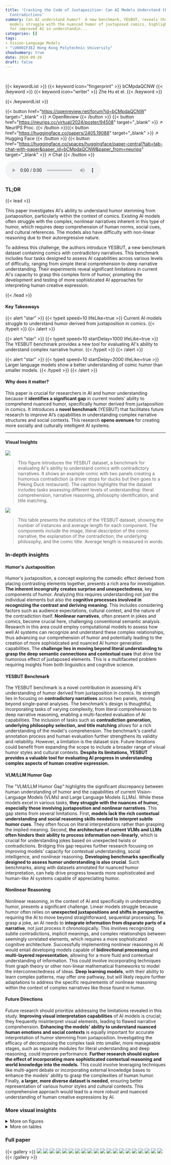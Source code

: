 ```yaml
---
title: 'Cracking the Code of Juxtaposition: Can AI Models Understand the Humorous
  Contradictions'
summary: Can AI understand humor?  A new benchmark, YESBUT, reveals that even state-of-the-art
  models struggle with the nuanced humor of juxtaposed comics, highlighting the need
  for improved AI in understandin...
categories: []
tags:
- Vision-Language Models
- "\U0001F3E2 Hong Kong Polytechnic University"
showSummary: true
date: 2024-09-26
draft: false
---
```


<br>

{{< keywordList >}}
{{< keyword icon="fingerprint" >}} bCMpdaQCNW {{< /keyword >}}
{{< keyword icon="writer" >}} Zhe Hu et el. {{< /keyword >}}
 
{{< /keywordList >}}

{{< button href="https://openreview.net/forum?id=bCMpdaQCNW" target="_blank" >}}
↗ OpenReview
{{< /button >}}
{{< button href="https://neurips.cc/virtual/2024/poster/94508" target="_blank" >}}
↗ NeurIPS Proc.
{{< /button >}}{{< button href="https://huggingface.co/papers/2405.19088" target="_blank" >}}
↗ Hugging Face
{{< /button >}}
{{< button href="https://huggingface.co/spaces/huggingface/paper-central?tab=tab-chat-with-paper&paper_id=bCMpdaQCNW&paper_from=neurips" target="_blank" >}}
↗ Chat
{{< /button >}}



<audio controls>
    <source src="https://ai-paper-reviewer.com/bCMpdaQCNW/podcast.wav" type="audio/wav">
    Your browser does not support the audio element.
</audio>


### TL;DR


{{< lead >}}

This paper investigates AI's ability to understand humor stemming from juxtaposition, particularly within the context of comics.  Existing AI models often struggle with the complex, nonlinear narratives inherent in this type of humor, which requires deep comprehension of human norms, social cues, and cultural references. The models also have difficulty with non-linear reasoning due to their autoregressive nature.

To address this challenge, the authors introduce YESBUT, a new benchmark dataset containing comics with contradictory narratives.  This benchmark includes four tasks designed to assess AI capabilities across various levels of difficulty, ranging from simple literal comprehension to deep narrative understanding.  Their experiments reveal significant limitations in current AI's capacity to grasp this complex form of humor, prompting the development and testing of more sophisticated AI approaches for interpreting human creative expression.

{{< /lead >}}


#### Key Takeaways

{{< alert "star" >}}
{{< typeit speed=10 lifeLike=true >}} Current AI models struggle to understand humor derived from juxtaposition in comics. {{< /typeit >}}
{{< /alert >}}

{{< alert "star" >}}
{{< typeit speed=10 startDelay=1000 lifeLike=true >}} The YESBUT benchmark provides a new tool for evaluating AI's ability to understand complex narrative humor. {{< /typeit >}}
{{< /alert >}}

{{< alert "star" >}}
{{< typeit speed=10 startDelay=2000 lifeLike=true >}} Larger language models show a better understanding of comic humor than smaller models. {{< /typeit >}}
{{< /alert >}}

#### Why does it matter?
This paper is crucial for researchers in AI and humor understanding because it **identifies a significant gap** in current models' ability to comprehend nuanced humor, specifically humor derived from juxtaposition in comics.  It introduces a **novel benchmark** (YESBUT) that facilitates future research to improve AI’s capabilities in understanding complex narrative structures and social contexts. This research **opens avenues** for creating more socially and culturally intelligent AI systems. 

------
#### Visual Insights



![](https://ai-paper-reviewer.com/bCMpdaQCNW/figures_1_1.jpg)

> This figure introduces the YESBUT dataset, a benchmark for evaluating AI's ability to understand comics with contradictory narratives.  It shows an example comic with two panels creating a humorous contradiction (a driver stops for ducks but then goes to a Peking Duck restaurant).  The caption highlights that the dataset includes tasks assessing different levels of understanding: literal comprehension, narrative reasoning, philosophy identification, and title matching.





![](https://ai-paper-reviewer.com/bCMpdaQCNW/tables_4_1.jpg)

> This table presents the statistics of the YESBUT dataset, showing the number of instances and average length for each component.  The components include the image, literal description of the comic narrative, the explanation of the contradiction, the underlying philosophy, and the comic title.  Average length is measured in words.





### In-depth insights


#### Humor's Juxtaposition
Humor's juxtaposition, a concept exploring the comedic effect derived from placing contrasting elements together, presents a rich area for investigation. **The inherent incongruity creates surprise and unexpectedness**, key components of humor.  Analyzing this requires understanding not just the individual elements but also the **cognitive processes involved in recognizing the contrast and deriving meaning**.  This includes considering factors such as audience expectations, cultural context, and the nature of the contradiction itself.  **Nonlinear narratives**, often present in jokes and comics, become crucial here, challenging conventional semantic analysis.  Research in this area could employ computational models to assess how well AI systems can recognize and understand these complex relationships, thus advancing our comprehension of humor and potentially leading to the creation of more sophisticated and nuanced AI humor generation capabilities.  The **challenge lies in moving beyond literal understanding to grasp the deep semantic connections and contextual cues** that drive the humorous effect of juxtaposed elements. This is a multifaceted problem requiring insights from both linguistics and cognitive science.

#### YESBUT Benchmark
The YESBUT benchmark is a novel contribution in assessing AI's understanding of humor derived from juxtaposition in comics.  Its strength lies in focusing on **contradictory narratives** across two panels, moving beyond single-panel analyses.  The benchmark's design is thoughtful, incorporating tasks of varying complexity, from literal comprehension to deep narrative reasoning, enabling a multi-faceted evaluation of AI capabilities. The inclusion of tasks such as **contradiction generation, underlying philosophy selection, and title matching** allows for a rich understanding of the model's comprehension.  The benchmark's careful annotation process and human evaluation further strengthens its validity and reliability.  However, a limitation is the dataset size.  Future iterations could benefit from expanding the scope to include a broader range of visual humor styles and cultural contexts.  **Despite its limitations, YESBUT provides a valuable tool for evaluating AI progress in understanding complex aspects of human creative expression.**

#### VLM/LLM Humor Gap
The "VLM/LLM Humor Gap" highlights the significant discrepancy between human understanding of humor and the capabilities of current Vision-Language Models (VLMs) and Large Language Models (LLMs).  While these models excel in various tasks, **they struggle with the nuances of humor, especially those involving juxtaposition and nonlinear narratives**. This gap stems from several limitations. First, **models lack the rich contextual understanding and social reasoning skills needed to interpret subtle humor cues**. They often focus on literal interpretations rather than grasping the implied meaning. Second, **the architecture of current VLMs and LLMs often hinders their ability to process information non-linearly**, which is crucial for understanding jokes based on unexpected twists or contradictions.  Bridging this gap requires further research focusing on improving models' capacity for contextual understanding, social intelligence, and nonlinear reasoning.  **Developing benchmarks specifically designed to assess humor understanding is also crucial**. Such benchmarks, along with datasets annotated for nuanced humor interpretation, can help drive progress towards more sophisticated and human-like AI systems capable of appreciating humor.

#### Nonlinear Reasoning
Nonlinear reasoning, in the context of AI and specifically in understanding humor, presents a significant challenge.  Linear models struggle because humor often relies on **unexpected juxtapositions and shifts in perspective**, requiring the AI to move beyond straightforward, sequential processing.  To grasp a joke, an AI needs to **integrate information from disparate parts of a narrative**, not just process it chronologically. This involves recognizing subtle contradictions, implicit meanings, and complex relationships between seemingly unrelated elements, which requires a more sophisticated cognitive architecture.  Successfully implementing nonlinear reasoning in AI would entail developing models capable of **bidirectional processing** and **multi-layered representation**, allowing for a more fluid and contextual understanding of information.  This could involve incorporating techniques from graph theory or other non-linear mathematical frameworks to model the interconnectedness of ideas.  **Deep learning models**, with their ability to learn complex patterns, may offer one pathway, but will likely require further adaptations to address the specific requirements of nonlinear reasoning within the context of complex narratives like those found in humor.

#### Future Directions
Future research should prioritize addressing the limitations revealed in this study.  **Improving visual interpretation capabilities** of AI models is crucial; they frequently misinterpret visual elements, leading to flawed narrative comprehension.  **Enhancing the models' ability to understand nuanced human emotions and social contexts** is equally important for accurate interpretation of humor stemming from juxtaposition. Investigating the efficacy of decomposing the complex task into smaller, more manageable stages, such as separate modules for literal understanding and deep reasoning, could improve performance.  **Further research should explore the effect of incorporating more sophisticated contextual reasoning and world knowledge into the models.** This could involve leveraging techniques like multi-agent debate or incorporating external knowledge bases to enhance the models' ability to grasp the complexities of human humor. Finally, **a larger, more diverse dataset is needed**, ensuring better representation of various humor styles and cultural contexts. This comprehensive approach would lead to a more robust and nuanced understanding of human creative expressions by AI.


### More visual insights

<details>
<summary>More on figures
</summary>


![](https://ai-paper-reviewer.com/bCMpdaQCNW/figures_3_1.jpg)

> This figure illustrates the data annotation pipeline used in the YESBUT dataset creation.  It details the three steps involved: 1) Narrative Description Writing (including literal description and contradiction identification), 2) Deep Content Writing (including underlying philosophies and title generation), and 3) Quality Check (ensuring bias reduction, length control, style consistency and readability). The figure shows example annotations for each component, highlighting positive (Pos) and negative (Neg) options for the underlying philosophy and title selection tasks.  This visual representation clearly outlines the multi-stage process of generating high-quality annotations for the YESBUT dataset, emphasizing both human and AI collaboration.


![](https://ai-paper-reviewer.com/bCMpdaQCNW/figures_6_1.jpg)

> This figure presents the results of a human evaluation assessing the quality of literal descriptions and contradiction generations produced by different vision language models.  The evaluation metrics used were Correctness, Completeness, and Faithfulness for literal descriptions, and Correctness and Faithfulness for contradiction generation.  The bars represent the average scores for each model across these metrics.  The figure visually demonstrates the relative performance of various models on these two tasks, indicating variations in their ability to accurately and comprehensively capture the narrative nuances and contradictory elements in comic strips.


![](https://ai-paper-reviewer.com/bCMpdaQCNW/figures_7_1.jpg)

> This figure displays the results of experiments using different Large Language Models (LLMs) with varying image descriptions as input.  The x-axis shows the different LLMs used: Mistral-7B, Llama3-8B, and ChatGPT. The y-axis represents the accuracy percentages for both Philosophy Selection and Title Matching tasks.  The bars for each LLM represent three conditions: using the LLaVA1.6-7B generated descriptions, the LLaVA1.6-13B generated descriptions, and finally, using human-written oracle descriptions. The figure demonstrates how the quality of the input description affects the performance of LLMs in the deep reasoning tasks.


![](https://ai-paper-reviewer.com/bCMpdaQCNW/figures_7_2.jpg)

> This figure displays the results of experiments evaluating the performance of various Vision-Language Models (VLMs) on two tasks: Underlying Philosophy Selection and Title Matching.  Two sets of results are shown for each model. The first uses only the image as input to the model. The second uses both the image and a human-written, 'oracle', description of the comic's literal narrative as input.  The bar chart shows that in both tasks, augmenting the model input with the oracle description significantly improves the model's accuracy.


![](https://ai-paper-reviewer.com/bCMpdaQCNW/figures_8_1.jpg)

> This figure introduces the YESBUT dataset, a benchmark for evaluating AI models' ability to understand comics with contradictory narratives.  It shows an example comic with two panels creating a humorous contradiction (a driver stopping for ducks, then going to a Peking Duck restaurant).  The caption highlights that the dataset includes tasks assessing different levels of comprehension, from literal understanding to deeper narrative reasoning.  These tasks include writing a literal description, identifying the contradiction, selecting the underlying philosophy, and matching the comic with an appropriate title.


![](https://ai-paper-reviewer.com/bCMpdaQCNW/figures_15_1.jpg)

> This figure introduces the YESBUT dataset, which contains comics with two panels that create humorous contradictions.  The dataset is designed to assess AI's ability to understand humor through juxtaposition.  The example comic shows a driver stopping for ducks to cross the road (Yes), then going to a Peking Duck restaurant (But), highlighting the contradiction between showing compassion for live ducks and consuming them as food.  Three tasks evaluate AI performance: understanding the narrative, selecting the underlying philosophy, and matching a title to the comic.


![](https://ai-paper-reviewer.com/bCMpdaQCNW/figures_16_1.jpg)

> The figure shows a sample comic from the YESBUT dataset, which is used to evaluate AI models' ability to understand humor in comics using juxtaposition.  The comic consists of two panels that present a contradictory narrative, creating a humorous effect. The figure also illustrates the different tasks included in the YESBUT benchmark. These tasks assess AI capabilities in recognizing and interpreting the humor in the comic, at varying levels of difficulty, from literal content comprehension to deep narrative reasoning.  The tasks range from generating a description of the literal content to identifying the underlying philosophical theme or title that best fits the comic's overall meaning.


![](https://ai-paper-reviewer.com/bCMpdaQCNW/figures_18_1.jpg)

> This figure introduces the YESBUT dataset, which is a benchmark for evaluating AI models' ability to understand humor in comics. The dataset consists of two-panel comics with contradictory narratives. The figure shows an example comic, along with descriptions of tasks designed to assess different levels of comprehension—from literal understanding to deeper narrative reasoning.


![](https://ai-paper-reviewer.com/bCMpdaQCNW/figures_18_2.jpg)

> This figure introduces the YESBUT dataset, which contains comics with two panels that present contradictory narratives.  The example comic shows a driver stopping for ducks to cross the road (panel 1, 'Yes') and then going to a Peking Duck restaurant (panel 2, 'But'), highlighting a humorous contradiction. The dataset is used to assess AI models' ability to understand humor from juxtaposition in comics.  The figure also details three tasks designed to evaluate different levels of comprehension: narrative understanding, underlying philosophy selection and title matching. Each task requires a different level of deep reasoning and understanding of the comic.


![](https://ai-paper-reviewer.com/bCMpdaQCNW/figures_19_1.jpg)

> This figure introduces the YESBUT dataset, which contains comics with two panels that create a humorous contradiction.  The dataset is used to assess AI models' ability to understand this type of humor. The caption highlights that the dataset is used for evaluating AI's capabilities in various tasks, including narrative understanding, selecting the underlying philosophy, and title matching, thus testing different levels of comic comprehension.


</details>




<details>
<summary>More on tables
</summary>


![](https://ai-paper-reviewer.com/bCMpdaQCNW/tables_5_1.jpg)
> This table presents the main results of the experiments conducted in the paper. It shows the performance of various large language models (LLMs) and large vision-language models (VLMs) on four different tasks related to understanding comics: Literal Description, Contradiction, Underlying Philosophy Selection, and Title Matching. The results are presented in terms of accuracy (%) for the philosophy and title tasks, and BERT score (recall), BLEURT (BLT), and GPT evaluation score for the literal description and contradiction tasks. The best and second-best scores for each task and model are highlighted in bold and underlined, respectively.  The table allows for a direct comparison of model performance across different tasks and model types.

![](https://ai-paper-reviewer.com/bCMpdaQCNW/tables_8_1.jpg)
> This table presents the main results of the experiments conducted in the paper.  It shows the performance of various large language models (LLMs) and large vision-language models (VLMs) on four different tasks related to understanding comics: Literal Description, Contradiction Generation, Underlying Philosophy Selection, and Title Matching. The metrics used to evaluate performance vary depending on the task and include accuracy, BERT score, BLEURT score and GPT evaluation scores. The table highlights the superior performance of commercial models (GPT-4, Claude-3) compared to open-sourced models, especially in the more complex tasks involving deep reasoning.  The inclusion of oracle comic descriptions is also examined, showcasing their positive impact on overall performance.

![](https://ai-paper-reviewer.com/bCMpdaQCNW/tables_15_1.jpg)
> This table presents statistics for the YESBUT dataset, showing the number of samples for each component (image, literal description, contradiction, philosophy, and title) and the average length (in words) of the literal descriptions.

</details>




### Full paper

{{< gallery >}}
<img src="https://ai-paper-reviewer.com/bCMpdaQCNW/1.png" class="grid-w50 md:grid-w33 xl:grid-w25" />
<img src="https://ai-paper-reviewer.com/bCMpdaQCNW/2.png" class="grid-w50 md:grid-w33 xl:grid-w25" />
<img src="https://ai-paper-reviewer.com/bCMpdaQCNW/3.png" class="grid-w50 md:grid-w33 xl:grid-w25" />
<img src="https://ai-paper-reviewer.com/bCMpdaQCNW/4.png" class="grid-w50 md:grid-w33 xl:grid-w25" />
<img src="https://ai-paper-reviewer.com/bCMpdaQCNW/5.png" class="grid-w50 md:grid-w33 xl:grid-w25" />
<img src="https://ai-paper-reviewer.com/bCMpdaQCNW/6.png" class="grid-w50 md:grid-w33 xl:grid-w25" />
<img src="https://ai-paper-reviewer.com/bCMpdaQCNW/7.png" class="grid-w50 md:grid-w33 xl:grid-w25" />
<img src="https://ai-paper-reviewer.com/bCMpdaQCNW/8.png" class="grid-w50 md:grid-w33 xl:grid-w25" />
<img src="https://ai-paper-reviewer.com/bCMpdaQCNW/9.png" class="grid-w50 md:grid-w33 xl:grid-w25" />
<img src="https://ai-paper-reviewer.com/bCMpdaQCNW/10.png" class="grid-w50 md:grid-w33 xl:grid-w25" />
<img src="https://ai-paper-reviewer.com/bCMpdaQCNW/11.png" class="grid-w50 md:grid-w33 xl:grid-w25" />
<img src="https://ai-paper-reviewer.com/bCMpdaQCNW/12.png" class="grid-w50 md:grid-w33 xl:grid-w25" />
<img src="https://ai-paper-reviewer.com/bCMpdaQCNW/13.png" class="grid-w50 md:grid-w33 xl:grid-w25" />
<img src="https://ai-paper-reviewer.com/bCMpdaQCNW/14.png" class="grid-w50 md:grid-w33 xl:grid-w25" />
<img src="https://ai-paper-reviewer.com/bCMpdaQCNW/15.png" class="grid-w50 md:grid-w33 xl:grid-w25" />
<img src="https://ai-paper-reviewer.com/bCMpdaQCNW/16.png" class="grid-w50 md:grid-w33 xl:grid-w25" />
<img src="https://ai-paper-reviewer.com/bCMpdaQCNW/17.png" class="grid-w50 md:grid-w33 xl:grid-w25" />
<img src="https://ai-paper-reviewer.com/bCMpdaQCNW/18.png" class="grid-w50 md:grid-w33 xl:grid-w25" />
<img src="https://ai-paper-reviewer.com/bCMpdaQCNW/19.png" class="grid-w50 md:grid-w33 xl:grid-w25" />
<img src="https://ai-paper-reviewer.com/bCMpdaQCNW/20.png" class="grid-w50 md:grid-w33 xl:grid-w25" />
{{< /gallery >}}